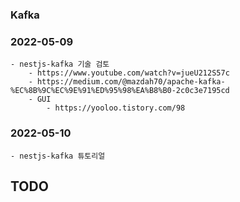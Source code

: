 ### Kafka

### 2022-05-09
    - nestjs-kafka 기술 검토
        - https://www.youtube.com/watch?v=jueU212S57c
        - https://medium.com/@mazdah70/apache-kafka-%EC%8B%9C%EC%9E%91%ED%95%98%EA%B8%B0-2c0c3e7195cd
        - GUI
            - https://yooloo.tistory.com/98

### 2022-05-10
    - nestjs-kafka 튜토리얼
    
## TODO